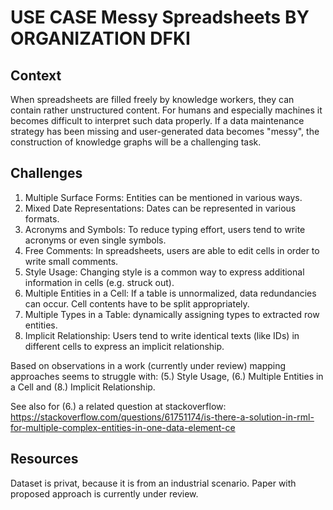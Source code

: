 # USE CASE Messy Spreadsheets BY ORGANIZATION DFKI

## Context

When spreadsheets are filled freely by knowledge workers, they can contain rather unstructured content.
For humans and especially machines it becomes difficult to interpret such data properly.
If a data maintenance strategy has been missing and user-generated data becomes "messy", the construction of knowledge graphs will be a challenging task.

## Challenges

1. Multiple Surface Forms: Entities can be mentioned in various ways.
2. Mixed Date Representations: Dates can be represented in various formats.
3. Acronyms and Symbols: To reduce typing effort, users tend to write acronyms or even single symbols.
4. Free Comments: In spreadsheets, users are able to edit cells in order to write small comments.
5. Style Usage: Changing style is a common way to express additional information in cells (e.g. struck out).
6. Multiple Entities in a Cell: If a table is unnormalized, data redundancies can occur. Cell contents have to be split appropriately.
7. Multiple Types in a Table: dynamically assigning types to extracted row entities.
8. Implicit Relationship: Users tend to write identical texts (like IDs) in different cells to express an implicit relationship.

Based on observations in a work (currently under review) mapping approaches seems to struggle with:
(5.) Style Usage, (6.) Multiple Entities in a Cell and (8.) Implicit Relationship.

See also for (6.) a related question at stackoverflow: https://stackoverflow.com/questions/61751174/is-there-a-solution-in-rml-for-multiple-complex-entities-in-one-data-element-ce

## Resources

Dataset is privat, because it is from an industrial scenario.
Paper with proposed approach is currently under review.
